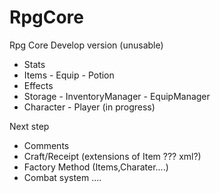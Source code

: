 # RpgCore
Rpg Core
Develop version (unusable)
- Stats
- Items - Equip
        - Potion
- Effects
- Storage - InventoryManager
          - EquipManager
- Character - Player (in progress)

Next step
- Comments
- Craft/Receipt (extensions of Item ??? xml?)
- Factory Method (Items,Charater....)
- Combat system
....
